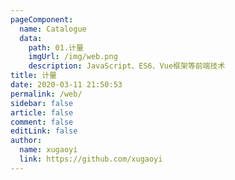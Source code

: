 ```yaml
---
pageComponent:
  name: Catalogue
  data:
    path: 01.计量
    imgUrl: /img/web.png
    description: JavaScript、ES6、Vue框架等前端技术
title: 计量
date: 2020-03-11 21:50:53
permalink: /web/
sidebar: false
article: false
comment: false
editLink: false
author:
  name: xugaoyi
  link: https://github.com/xugaoyi
---
```

